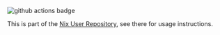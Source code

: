 ![github actions badge](https://github.com/tilpner/nur-packages/workflows/CI/badge.svg)

This is part of the [Nix User Repository](https://github.com/nix-community/NUR), see there for usage instructions.
